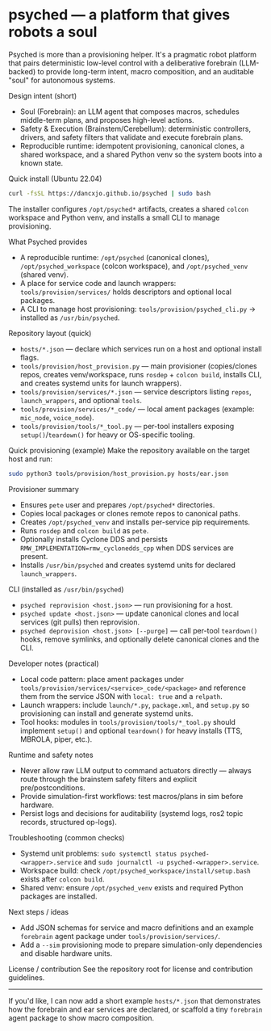 # psyched — a platform that gives robots a soul

Psyched is more than a provisioning helper. It's a pragmatic robot platform that pairs deterministic low-level control with a deliberative forebrain (LLM-backed) to provide long-term intent, macro composition, and an auditable "soul" for autonomous systems.

Design intent (short)
- Soul (Forebrain): an LLM agent that composes macros, schedules middle-term plans, and proposes high-level actions.
- Safety & Execution (Brainstem/Cerebellum): deterministic controllers, drivers, and safety filters that validate and execute forebrain plans.
- Reproducible runtime: idempotent provisioning, canonical clones, a shared workspace, and a shared Python venv so the system boots into a known state.

Quick install (Ubuntu 22.04)
```bash
curl -fsSL https://dancxjo.github.io/psyched | sudo bash
```
The installer configures `/opt/psyched*` artifacts, creates a shared `colcon` workspace and Python venv, and installs a small CLI to manage provisioning.

What Psyched provides
- A reproducible runtime: `/opt/psyched` (canonical clones), `/opt/psyched_workspace` (colcon workspace), and `/opt/psyched_venv` (shared venv).
- A place for service code and launch wrappers: `tools/provision/services/` holds descriptors and optional local packages.
- A CLI to manage host provisioning: `tools/provision/psyched_cli.py` → installed as `/usr/bin/psyched`.

Repository layout (quick)
- `hosts/*.json` — declare which services run on a host and optional install flags.
- `tools/provision/host_provision.py` — main provisioner (copies/clones repos, creates venv/workspace, runs `rosdep` + `colcon build`, installs CLI, and creates systemd units for launch wrappers).
- `tools/provision/services/*.json` — service descriptors listing `repos`, `launch_wrappers`, and optional `tools`.
- `tools/provision/services/*_code/` — local ament packages (example: `mic_node`, `voice_node`).
- `tools/provision/tools/*_tool.py` — per-tool installers exposing `setup()`/`teardown()` for heavy or OS-specific tooling.

Quick provisioning (example)
Make the repository available on the target host and run:
```bash
sudo python3 tools/provision/host_provision.py hosts/ear.json
```

Provisioner summary
- Ensures `pete` user and prepares `/opt/psyched*` directories.
- Copies local packages or clones remote repos to canonical paths.
- Creates `/opt/psyched_venv` and installs per-service pip requirements.
- Runs `rosdep` and `colcon build` as `pete`.
- Optionally installs Cyclone DDS and persists `RMW_IMPLEMENTATION=rmw_cyclonedds_cpp` when DDS services are present.
- Installs `/usr/bin/psyched` and creates systemd units for declared `launch_wrappers`.

CLI (installed as `/usr/bin/psyched`)
- `psyched reprovision <host.json>` — run provisioning for a host.
- `psyched update <host.json>` — update canonical clones and local services (git pulls) then reprovision.
- `psyched deprovision <host.json> [--purge]` — call per-tool `teardown()` hooks, remove symlinks, and optionally delete canonical clones and the CLI.

Developer notes (practical)
- Local code pattern: place ament packages under `tools/provision/services/<service>_code/<package>` and reference them from the service JSON with `local: true` and a `relpath`.
- Launch wrappers: include `launch/*.py`, `package.xml`, and `setup.py` so provisioning can install and generate systemd units.
- Tool hooks: modules in `tools/provision/tools/*_tool.py` should implement `setup()` and optional `teardown()` for heavy installs (TTS, MBROLA, piper, etc.).

Runtime and safety notes
- Never allow raw LLM output to command actuators directly — always route through the brainstem safety filters and explicit pre/postconditions.
- Provide simulation-first workflows: test macros/plans in sim before hardware.
- Persist logs and decisions for auditability (systemd logs, ros2 topic records, structured op-logs).

Troubleshooting (common checks)
- Systemd unit problems: `sudo systemctl status psyched-<wrapper>.service` and `sudo journalctl -u psyched-<wrapper>.service`.
- Workspace build: check `/opt/psyched_workspace/install/setup.bash` exists after `colcon build`.
- Shared venv: ensure `/opt/psyched_venv` exists and required Python packages are installed.

Next steps / ideas
- Add JSON schemas for service and macro definitions and an example `forebrain` agent package under `tools/provision/services/`.
- Add a `--sim` provisioning mode to prepare simulation-only dependencies and disable hardware units.

License / contribution
See the repository root for license and contribution guidelines.

---
If you'd like, I can now add a short example `hosts/*.json` that demonstrates how the forebrain and ear services are declared, or scaffold a tiny `forebrain` agent package to show macro composition.

